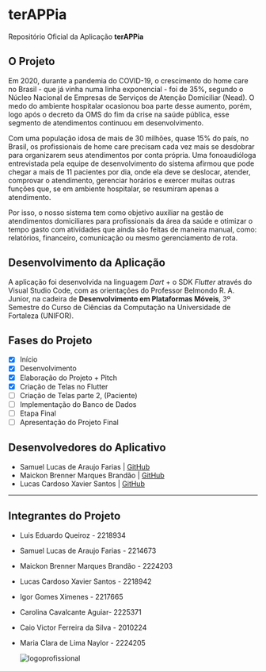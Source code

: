 # terAPPia
 Repositório Oficial da Aplicação **terAPPia**
## O Projeto
Em 2020, durante a pandemia do COVID-19, o crescimento do home care no Brasil - que já vinha numa linha exponencial - foi de 35%, segundo o Núcleo Nacional de Empresas de Serviços de Atenção Domiciliar (Nead). O medo do ambiente hospitalar ocasionou boa parte desse aumento, porém, logo após o decreto da OMS do fim da crise na saúde pública, esse segmento de atendimentos continuou em desenvolvimento.

Com uma população idosa de mais de 30 milhões, quase 15% do país, no Brasil, os profissionais de home care precisam cada vez mais se desdobrar para organizarem seus atendimentos por conta própria. Uma fonoaudióloga entrevistada pela equipe de desenvolvimento do sistema afirmou que pode chegar a mais de 11 pacientes por dia, onde ela deve se deslocar, atender, comprovar o atendimento, gerenciar horários e exercer muitas outras funções que, se em ambiente hospitalar, se resumiram apenas a atendimento.

Por isso, o nosso sistema tem como objetivo auxiliar na gestão de atendimentos domiciliares para profissionais da área da saúde e otimizar o tempo gasto com atividades que ainda são feitas de maneira manual, como: relatórios, financeiro, comunicação ou mesmo gerenciamento de rota.

## Desenvolvimento da Aplicação
A aplicação foi desenvolvida na linguagem _Dart_ + o SDK _Flutter_ através do Visual Studio Code, com as orientações do Professor Belmondo R. A. Junior, na cadeira de **Desenvolvimento em Plataformas Móveis**, 3º Semestre do Curso de Ciências da Computação na Universidade de Fortaleza (UNIFOR).

## Fases do Projeto
- [x] Início
- [x] Desenvolvimento
- [x] Elaboração do Projeto + Pitch
- [x] Criação de Telas no Flutter
- [ ] Criação de Telas parte 2, (Paciente)
- [ ] Implementação do Banco de Dados
- [ ] Etapa Final
- [ ] Apresentação do Projeto Final

## Desenvolvedores do Aplicativo
* Samuel Lucas de Araujo Farias | [GitHub](https://github.com/slucas04)
* Maickon Brenner Marques Brandão | [GitHub](https://github.com/MaickonBrenner)
* Lucas Cardoso Xavier Santos | [GitHub](https://github.com/Luccs3003)

***

## Integrantes do Projeto
* Luis Eduardo Queiroz - 2218934
* Samuel Lucas de Araujo Farias - 2214673
* Maickon Brenner Marques Brandão - 2224203
* Lucas Cardoso Xavier Santos - 2218942
* Igor Gomes Ximenes - 2217665
* Carolina Cavalcante Aguiar- 2225371
* Caio Victor Ferreira da Silva - 2010224
* Maria Clara de Lima Naylor - 2224205

  ![logoprofissional](https://github.com/MaickonBrenner/terAPPia/assets/125760593/2e31de7e-3e67-488d-a659-ca1fb2b5173e)
